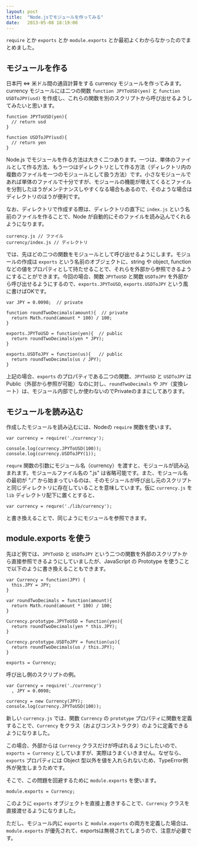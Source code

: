 ```yaml
---
layout: post
title:  "Node.jsでモジュールを作ってみる"
date:   2013-05-08 18:19:00
---
```


`require` とか `exports` とか `module.exports` とか最初よくわからなかったのでまとめました。

## モジュールを作る

日本円 <=> 米ドル間の通貨計算をする currency モジュールを作ってみます。currency モジュールには二つの関数 `function JPYToUSD(yen)` と `function USDToJPY(usd)` を作成し、これらの関数を別のスクリプトから呼び出せるようしてみたいと思います。

    function JPYToUSD(yen){
      // return usd
    }
    
    function USDToJPY(usd){
      // return yen
    }

Node.js でモジュールを作る方法は大きく二つあります。一つは、単体のファイルとして作る方法、もう一つはディレクトリとして作る方法（ディレクトリ内の複数のファイルを一つのモジュールとして扱う方法）です。小さなモジュールであれば単体のファイルで十分ですが、モジュールの機能が増えてくるとファイルを分割したほうがメンテナンスしやすくなる場合もあるので、そのような場合はディレクトリのほうが便利です。

なお、ディレクトリで作成する際は、ディレクトリの直下に `index.js` という名前のファイルを作ることで、Node が自動的にそのファイルを読み込んでくれるようになります。

    currency.js // ファイル
    currency/index.js // ディレクトリ

では、先ほどの二つの関数をモジュールとして呼び出せるようにします。モジュールの作成は `exports` という名前のオブジェクトに、string や object, function などの値をプロパティとして持たせることで、それらを外部から参照できるようにすることができます。今回の場合、関数 `JPYToUSD` と関数 `USDToJPY` を外部から呼び出せるようにするので、`exports.JPYToUSD`, `exports.USDToJPY` という風に書けばOKです。

    var JPY = 0.0098;  // private
    
    function roundTwoDecimals(amount){  // private
      return Math.round(amount * 100) / 100;
    }
    
    exports.JPYToUSD = function(yen){  // public
      return roundTwoDecimals(yen * JPY);
    }
    
    exports.USDToJPY = function(us){   // public
      return roundTwoDecimals(us / JPY);
    }

上記の場合、`exports` のプロパティである二つの関数、`JPYToUSD` と `USDToJPY` はPublic（外部から参照が可能）なのに対し、`roundTwoDecimals` や `JPY`（変換レート）は、モジュール内部でしか使わないのでPrivateのままにしてあります。

## モジュールを読み込む

作成したモジュールを読み込むには、Nodeの `require` 関数を使います。

    var currency = require('./currency');

    console.log(currency.JPYToUSD(100));
    console.log(currency.USDToJPY(1));

`requre` 関数の引数にモジュール名（currency）を渡すと、モジュールが読み込まれます。モジュールファイル名の ".js" は省略可能です。また、モジュール名の最初が "./" から始まっているのは、そのモジュールが呼び出し元のスクリプトと同じディレクトリに存在していることを意味しています。仮に `currency.js` を `lib` ディレクトリ配下に置くとすると、

    var currency = requre('./lib/currency');

と書き換えることで、同じようにモジュールを参照できます。

## module.exports を使う

先ほど例では、`JPYToUSD` と `USDToJPY` という二つの関数を外部のスクリプトから直接参照できるようにしていましたが、JavaScript の Prototype を使うことで以下のように書き換えることもできます。

    var Currency = function(JPY) {
      this.JPY = JPY;
    }

    var roundTwoDecimals = function(amount){
      return Math.round(amount * 100) / 100;
    }

    Currency.prototype.JPYToUSD = function(yen){
      return roundTwoDecimals(yen * this.JPY);
    }

    Currency.prototype.USDToJPY = function(us){
      return roundTwoDecimals(us / this.JPY);
    }

    exports = Currency;

呼び出し側のスクリプトの例。

    var Currency = require('./currency')
      , JPY = 0.0098;

    currency = new Currency(JPY);
    console.log(currency.JPYToUSD(100));

新しい `currency.js` では、関数 `Currency` の `prototype` プロパティに関数を定義することで、`Currency` をクラス（およびコンストラクタ）のように定義できるようになりました。

この場合、外部からは `Currency` クラスだけが呼ばれるようにしたいので、`exports = Currency` としていますが、実際はうまくいきません。なぜなら、`exports` プロパティには Object 型以外を値を入れられないため、TypeError例外が発生しまうためです。

そこで、この問題を回避するために `module.exports` を使います。

    module.exports = Currency;

このように `exports` オブジェクトを直接上書きすることで、`Currency` クラスを直接渡せるようになりました。

ただし、モジュール内に `exports` と `module.exports` の両方を定義した場合は、`module.exports` が優先されて、exportsは無視されてしまうので、注意が必要です。
